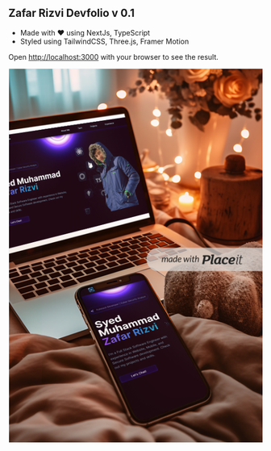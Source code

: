 ## Zafar Rizvi Devfolio v 0.1

- Made with :heart: using NextJs, TypeScript
- Styled using TailwindCSS, Three.js, Framer Motion

Open [http://localhost:3000](http://localhost:3000) with your browser to see the result.

![DevFolio Mockup](public/forReadme.png)
